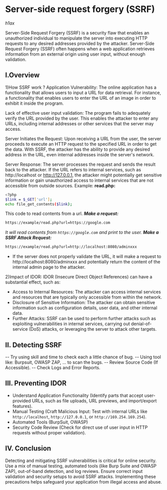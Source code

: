 # Server-side request forgery (SSRF)
_h1ax_

Server-Side Request Forgery (SSRF) is a security flaw that enables an unauthorized individual to manipulate the server into executing HTTP requests to any desired addresses provided by the attacker. Server-Side Request Forgery (SSRF) often happens when a web application retrieves information from an external origin using user input, without enough validation.

## I.Overview
1)How SSRF work ?
Application Vulnerability: The online application has a functionality that allows users to input a URL for data retrieval. For instance, a functionality that enables users to enter the URL of an image in order to exhibit it inside the program.

Lack of effective user input validation: The program fails to adequately verify the URL provided by the user. This enables the attacker to enter any URLs, including internal addresses or other services that the server may access.

Server Initiates the Request: Upon receiving a URL from the user, the server proceeds to execute an HTTP request to the specified URL in order to get the data. With SSRF, the attacker has the ability to provide any desired address in the URL, even internal addresses inside the server's network.

Server Response: The server processes the request and sends the result back to the attacker. If the URL refers to internal services, such as http://localhost or http://127.0.0.1, the attacker might potentially get sensitive information or gain unauthorized access to internal services that are not accessible from outside sources.
Example:
**read.php:**
```sh
<?php
$link = $_GET['url'];
echo file_get_contents($link);
```
This code to read contents from a url.
***Make a request:***
```sh
https://example/read.php?url=https://google.com
```
*It will read contents from `https://google.com` and print to the user.*
***Make a SSRF Attack Request:***
```sh
https://example/read.php?url=http://localhost:8080/adminxxx
```
- If the server does not properly validate the URL, it will make a request to http://localhost:8080/adminxxx and potentially return the content of the internal admin page to the attacker.

2)Impact of IDOR:
IDOR (Insecure Direct Object References) can have a substantial effect, such as:
- Access to Internal Resources: The attacker can access internal services and resources that are typically only accessible from within the network.
- Disclosure of Sensitive Information: The attacker can obtain sensitive information such as configuration details, user data, and other internal data.
- Further Attacks: SSRF can be used to perform further attacks such as exploiting vulnerabilities in internal services, carrying out denial-of-service (DoS) attacks, or leveraging the server to attack other targets.

## II. Detecting SSRF
-- Try using skill and time to check each a little chance of bug.
-- Using tool like: Burpsuit, OWASP ZAP, ... to scan the bugs.
-- Review Source Code (If Accessible).
-- Check Logs and Error Reports.

## III. Preventing IDOR
- Understand Application Functionality (Identify parts that accept user-provided URLs, such as file uploads, URL previews, and import/export features).
- Manual Testing (Craft Malicious Input: Test with internal URLs like `http://localhost`, `http://127.0.0.1`, or `http://169.254.169.254`).
- Automated Tools (BurpSuit, OWASP)
- Security Code Review (Check for direct use of user input in HTTP requests without proper validation).

## IV. Conclusion
Detecting and mitigating SSRF vulnerabilities is critical for online security. Use a mix of manual testing, automated tools (like Burp Suite and OWASP ZAP), out-of-band detection, and log reviews. Ensure correct input validation and security setups to avoid SSRF attacks. Implementing these precautions helps safeguard your application from illegal access and abuse.